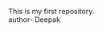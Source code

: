 This is my first repository.
<br>
author- Deepak

<!---
deepak7712/deepak7712 is a ✨ special ✨ repository because its `README.md` (this file) appears on your GitHub profile.
You can click the Preview link to take a look at your changes.
--->
